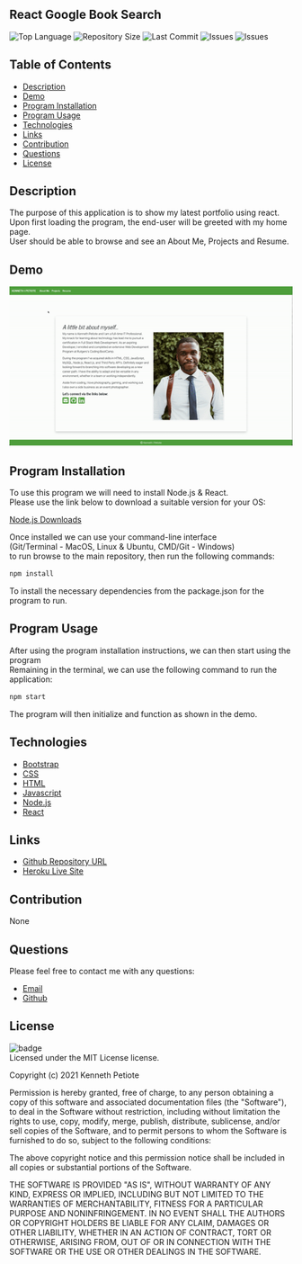 ## React Google Book Search
![Top Language](https://img.shields.io/github/languages/top/Kpetiote/React-Portfolio)
![Repository Size](https://img.shields.io/github/repo-size/Kpetiote/React-Portfolio)
![Last Commit](https://img.shields.io/github/last-commit/Kpetiote/React-Portfolio)
![Issues](https://img.shields.io/github/issues/Kpetiote/React-Portfolio)
![Issues](https://img.shields.io/github/issues/Kpetiote/React-Portfolio)

## Table of Contents
* [Description](#description)
* [Demo](#demo)
* [Program Installation](#program-installation)
* [Program Usage](#program-usage)
* [Technologies](#technologies)
* [Links](#links)
* [Contribution](#contribution)
* [Questions](#questions)
* [License](#license)

## Description
The purpose of this application is to show my latest portfolio using react.\
Upon first loading the program, the end-user will be greeted with my home page.\
User should be able to browse and see an About Me, Projects and Resume.

## Demo
![Alt text](client/src/utils/images/React-Portfolio.gif "React-Portfolio")

## Program Installation
To use this program we will need to install Node.js & React.\
Please use the link below to download a suitable version for your OS:

[Node.js Downloads](https://nodejs.org/en/download/)

Once installed we can use your command-line interface\
(Git/Terminal - MacOS, Linux & Ubuntu, CMD/Git - Windows)\
to run browse to the main repository, then run the following commands:

```bash
npm install
```

To install the necessary dependencies from the package.json for the program to run.

## Program Usage
After using the program installation instructions, we can then start using the program\
Remaining in the terminal, we can use the following command to run the application:

```bash
npm start
```

The program will then initialize and function as shown in the demo.

## Technologies
- [Bootstrap](https://getbootstrap.com/)
- [CSS](https://developer.mozilla.org/en-US/docs/Web/CSS)
- [HTML](https://developer.mozilla.org/en-US/docs/Web/HTML)
- [Javascript](https://www.javascript.com/)
- [Node.js](https://nodejs.org/en/about/)
- [React](https://reactjs.org/)

## Links
- [Github Repository URL](https://github.com/Kpetiote/React-Portfolio)
- [Heroku Live Site](https://kenpet-react-google-booksearch.herokuapp.com/)
## Contribution
None

## Questions
Please feel free to contact me with any questions:
- [Email](mailto:kenneth.petiote@gmail.com)
- [Github](https://github.com/Kpetiote)

## License
![badge](https://img.shields.io/badge/license-MIT-yellow)
<br />
Licensed under the MIT License license.

Copyright (c) 2021 Kenneth Petiote

Permission is hereby granted, free of charge, to any person obtaining a copy
of this software and associated documentation files (the "Software"), to deal
in the Software without restriction, including without limitation the rights
to use, copy, modify, merge, publish, distribute, sublicense, and/or sell
copies of the Software, and to permit persons to whom the Software is
furnished to do so, subject to the following conditions:

The above copyright notice and this permission notice shall be included in all
copies or substantial portions of the Software.

THE SOFTWARE IS PROVIDED "AS IS", WITHOUT WARRANTY OF ANY KIND, EXPRESS OR
IMPLIED, INCLUDING BUT NOT LIMITED TO THE WARRANTIES OF MERCHANTABILITY,
FITNESS FOR A PARTICULAR PURPOSE AND NONINFRINGEMENT. IN NO EVENT SHALL THE
AUTHORS OR COPYRIGHT HOLDERS BE LIABLE FOR ANY CLAIM, DAMAGES OR OTHER
LIABILITY, WHETHER IN AN ACTION OF CONTRACT, TORT OR OTHERWISE, ARISING FROM,
OUT OF OR IN CONNECTION WITH THE SOFTWARE OR THE USE OR OTHER DEALINGS IN THE
SOFTWARE.